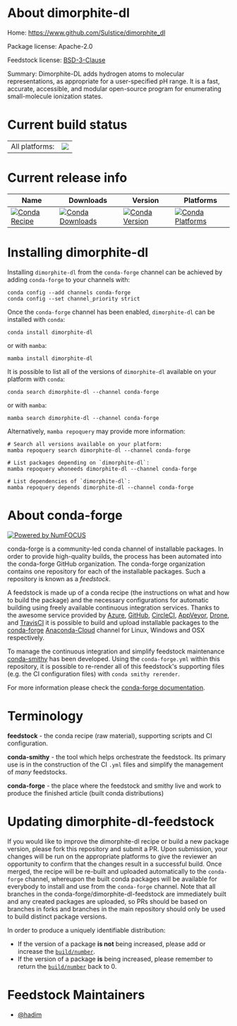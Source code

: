 About dimorphite-dl
===================

Home: https://www.github.com/Sulstice/dimorphite_dl

Package license: Apache-2.0

Feedstock license: [BSD-3-Clause](https://github.com/conda-forge/dimorphite-dl-feedstock/blob/main/LICENSE.txt)

Summary: Dimorphite-DL adds hydrogen atoms to molecular representations, as appropriate for a user-specified pH range. It is a fast, accurate, accessible, and modular open-source program for enumerating small-molecule ionization states.


Current build status
====================


<table><tr><td>All platforms:</td>
    <td>
      <a href="https://dev.azure.com/conda-forge/feedstock-builds/_build/latest?definitionId=17370&branchName=main">
        <img src="https://dev.azure.com/conda-forge/feedstock-builds/_apis/build/status/dimorphite-dl-feedstock?branchName=main">
      </a>
    </td>
  </tr>
</table>

Current release info
====================

| Name | Downloads | Version | Platforms |
| --- | --- | --- | --- |
| [![Conda Recipe](https://img.shields.io/badge/recipe-dimorphite--dl-green.svg)](https://anaconda.org/conda-forge/dimorphite-dl) | [![Conda Downloads](https://img.shields.io/conda/dn/conda-forge/dimorphite-dl.svg)](https://anaconda.org/conda-forge/dimorphite-dl) | [![Conda Version](https://img.shields.io/conda/vn/conda-forge/dimorphite-dl.svg)](https://anaconda.org/conda-forge/dimorphite-dl) | [![Conda Platforms](https://img.shields.io/conda/pn/conda-forge/dimorphite-dl.svg)](https://anaconda.org/conda-forge/dimorphite-dl) |

Installing dimorphite-dl
========================

Installing `dimorphite-dl` from the `conda-forge` channel can be achieved by adding `conda-forge` to your channels with:

```
conda config --add channels conda-forge
conda config --set channel_priority strict
```

Once the `conda-forge` channel has been enabled, `dimorphite-dl` can be installed with `conda`:

```
conda install dimorphite-dl
```

or with `mamba`:

```
mamba install dimorphite-dl
```

It is possible to list all of the versions of `dimorphite-dl` available on your platform with `conda`:

```
conda search dimorphite-dl --channel conda-forge
```

or with `mamba`:

```
mamba search dimorphite-dl --channel conda-forge
```

Alternatively, `mamba repoquery` may provide more information:

```
# Search all versions available on your platform:
mamba repoquery search dimorphite-dl --channel conda-forge

# List packages depending on `dimorphite-dl`:
mamba repoquery whoneeds dimorphite-dl --channel conda-forge

# List dependencies of `dimorphite-dl`:
mamba repoquery depends dimorphite-dl --channel conda-forge
```


About conda-forge
=================

[![Powered by
NumFOCUS](https://img.shields.io/badge/powered%20by-NumFOCUS-orange.svg?style=flat&colorA=E1523D&colorB=007D8A)](https://numfocus.org)

conda-forge is a community-led conda channel of installable packages.
In order to provide high-quality builds, the process has been automated into the
conda-forge GitHub organization. The conda-forge organization contains one repository
for each of the installable packages. Such a repository is known as a *feedstock*.

A feedstock is made up of a conda recipe (the instructions on what and how to build
the package) and the necessary configurations for automatic building using freely
available continuous integration services. Thanks to the awesome service provided by
[Azure](https://azure.microsoft.com/en-us/services/devops/), [GitHub](https://github.com/),
[CircleCI](https://circleci.com/), [AppVeyor](https://www.appveyor.com/),
[Drone](https://cloud.drone.io/welcome), and [TravisCI](https://travis-ci.com/)
it is possible to build and upload installable packages to the
[conda-forge](https://anaconda.org/conda-forge) [Anaconda-Cloud](https://anaconda.org/)
channel for Linux, Windows and OSX respectively.

To manage the continuous integration and simplify feedstock maintenance
[conda-smithy](https://github.com/conda-forge/conda-smithy) has been developed.
Using the ``conda-forge.yml`` within this repository, it is possible to re-render all of
this feedstock's supporting files (e.g. the CI configuration files) with ``conda smithy rerender``.

For more information please check the [conda-forge documentation](https://conda-forge.org/docs/).

Terminology
===========

**feedstock** - the conda recipe (raw material), supporting scripts and CI configuration.

**conda-smithy** - the tool which helps orchestrate the feedstock.
                   Its primary use is in the construction of the CI ``.yml`` files
                   and simplify the management of *many* feedstocks.

**conda-forge** - the place where the feedstock and smithy live and work to
                  produce the finished article (built conda distributions)


Updating dimorphite-dl-feedstock
================================

If you would like to improve the dimorphite-dl recipe or build a new
package version, please fork this repository and submit a PR. Upon submission,
your changes will be run on the appropriate platforms to give the reviewer an
opportunity to confirm that the changes result in a successful build. Once
merged, the recipe will be re-built and uploaded automatically to the
`conda-forge` channel, whereupon the built conda packages will be available for
everybody to install and use from the `conda-forge` channel.
Note that all branches in the conda-forge/dimorphite-dl-feedstock are
immediately built and any created packages are uploaded, so PRs should be based
on branches in forks and branches in the main repository should only be used to
build distinct package versions.

In order to produce a uniquely identifiable distribution:
 * If the version of a package **is not** being increased, please add or increase
   the [``build/number``](https://docs.conda.io/projects/conda-build/en/latest/resources/define-metadata.html#build-number-and-string).
 * If the version of a package **is** being increased, please remember to return
   the [``build/number``](https://docs.conda.io/projects/conda-build/en/latest/resources/define-metadata.html#build-number-and-string)
   back to 0.

Feedstock Maintainers
=====================

* [@hadim](https://github.com/hadim/)

